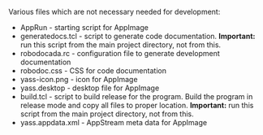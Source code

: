 Various files which are not necessary needed for development:

- AppRun           - starting script for AppImage
- generatedocs.tcl - script to generate code documentation. **Important:** run
                     this script from the main project directory, not from
                     this.
- robodocada.rc    - configuration file to generate development documentation
- robodoc.css      - CSS for code documentation
- yass-icon.png    - icon for AppImage
- yass.desktop     - desktop file for AppImage
- build.tcl        - script to build release for the program. Build the
                     program in release mode and copy all files to proper
                     location. **Important:** run this script from the main
                     project directory, not from this.
- yass.appdata.xml - AppStream meta data for AppImage
